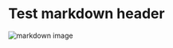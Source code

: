 # Test markdown header

![markdown image](https://upload.wikimedia.org/wikipedia/commons/thumb/4/48/Markdown-mark.svg/350px-Markdown-mark.svg.png)
